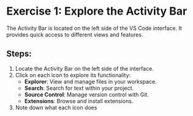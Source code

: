 # Exercise 1: Explore the Activity Bar

The Activity Bar is located on the left side of the VS Code interface. It provides quick access to different views and features.

## Steps:
1. Locate the Activity Bar on the left side of the interface.
2. Click on each icon to explore its functionality:
   - **Explorer**: View and manage files in your workspace.
   - **Search**: Search for text within your project.
   - **Source Control**: Manage version control with Git.
   - **Extensions**: Browse and install extensions.
3. Note down what each icon does
